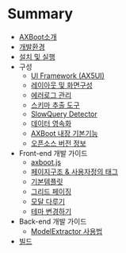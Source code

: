 # Summary

* [AXBoot소개](README.md)
* [개발환경](environment.md)
* [설치 및 실행](install.md)
* 구성
    - [UI Framework (AX5UI)](composition/ax5ui.md)
    - [레이아웃 및 화면구성](composition/layout-system.md)
    - [에러로그 관리](composition/login-system.md)
    - [스키마 추출 도구](composition/schema-extractor.md)
    - [SlowQuery Detector](composition/slowquery-detector.md)
    - [데이터 영속화](composition/orm-function.md)
    - [AXBoot 내장 기본기능](composition/basic-function.md)
    - [오픈소스 버전 정보](composition/framework-component.md)
* Front-end 개발 가이드
    - [axboot.js](front-end/axboot.js.md)
    - [페이지구조 & 사용자정의 태그](front-end/page-basic.md)
    - [기본템플릿](front-end/basic-template.md)
    - [그리드 페이징](front-end/grid-paging.md)
    - [모달 다루기](front-end/modal-control.md)
    - [테마 변경하기](front-end/theme.md)
* Back-end 개발 가이드
    - [ModelExtractor 사용법](back-end/jpa-api.md)
* [빌드](build.md)